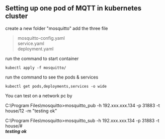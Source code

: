 ##  Setting up one pod of MQTT in kubernetes cluster
create a new folder "mosquitto" 
add the three file

  > mosquitto-config.yaml <br>
  > service.yaml <br>
  > deployment.yaml <br>
 
run the command to start container
```
kubectl apply -f mosquitto/
```

run the command to see the pods & services
```
kubectl get pods,deployments,services -o wide
```
You can test on a network pc by

C:\Program Files\mosquitto>mosquitto_pub -h 192.xxx.xxx.134 -p 31883 -t house/12 -m "testing ok"

C:\Program Files\mosquitto>mosquitto_sub -h 192.xxx.xxx.134 -p 31883 -t house/#  
***testing ok***

